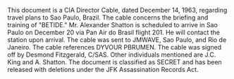 This document is a CIA Director Cable, dated December 14, 1963, regarding travel plans to Sao Paulo, Brazil. The cable concerns the briefing and training of "BETIDE." Mr. Alexander Shatton is scheduled to arrive in Sao Paulo on December 20 via Pan Air do Brasil flight 201. He will contact the station upon arrival. The cable was sent to JMWAVE, Sao Paulo, and Rio de Janeiro. The cable references DYVOUR PBRUMEN. The cable was signed off by Desmond Fitzgerald, C/SAS. Other individuals mentioned are J.C. King and A. Shatton. The document is classified as SECRET and has been released with deletions under the JFK Assassination Records Act.
